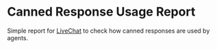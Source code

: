 Canned Response Usage Report
===

Simple report for [LiveChat](https://www.livechat.com/?a=WN_UR1PmR&utm_source=PP) to check how canned responses are used by agents.
